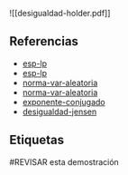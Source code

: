 ![[desigualdad-holder.pdf]]

## Referencias
- [esp-lp](./esp-lp.md)
- [esp-lp](./esp-lp.md)
- [norma-var-aleatoria](./norma-var-aleatoria.md)
- [norma-var-aleatoria](./norma-var-aleatoria.md)
- [exponente-conjugado](./exponente-conjugado.md)
- [desigualdad-jensen](./desigualdad-jensen.md)

## Etiquetas
#REVISAR esta demostración
